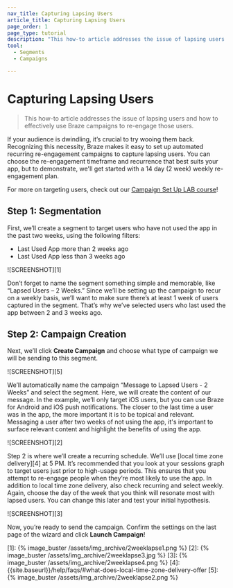 ```yaml
---
nav_title: Capturing Lapsing Users
article_title: Capturing Lapsing Users
page_order: 1
page_type: tutorial
description: "This how-to article addresses the issue of lapsing users and how to effectively use Braze Campaigns to re-engage those users."
tool:
  - Segments
  - Campaigns

---
```

# Capturing Lapsing Users

> This how-to article addresses the issue of lapsing users and how to effectively use Braze campaigns to re-engage those users.

If your audience is dwindling, it’s crucial to try wooing them back. Recognizing this necessity, Braze makes it easy to set up automated recurring re-engagement campaigns to capture lapsing users. You can choose the re-engagement timeframe and recurrence that best suits your app, but to demonstrate, we'll get started with a 14 day (2 week) weekly re-engagement plan.

For more on targeting users, check out our [Campaign Set Up LAB course](http://lab.braze.com/campaign-setup-delivery-targeting-conversions)!


## Step 1: Segmentation

First, we’ll create a segment to target users who have not used the app in the past two weeks, using the following filters:

- Last Used App more than 2 weeks ago
- Last Used App less than 3 weeks ago

![SCREENSHOT][1]

Don’t forget to name the segment something simple and memorable, like “Lapsed Users – 2 Weeks.” Since we’ll be setting up the campaign to recur on a weekly basis, we’ll want to make sure there’s at least 1 week of users captured in the segment. That’s why we’ve selected users who last used the app between 2 and 3 weeks ago.

## Step 2: Campaign Creation

Next, we’ll click **Create Campaign** and choose what type of campaign we will be sending to this segment.

![SCREENSHOT][5]

We’ll automatically name the campaign “Message to Lapsed Users - 2 Weeks” and select the segment. Here, we will create the content of our message. In the example, we’ll only target iOS users, but you can use Braze for Android and iOS push notifications. The closer to the last time a user was in the app, the more important it is to be topical and relevant. Messaging a user after two weeks of not using the app, it's important to surface relevant content and highlight the benefits of using the app.

![SCREENSHOT][2]

Step 2 is where we’ll create a recurring schedule. We’ll use [local time zone delivery][4] at 5 PM. It’s recommended that you look at your sessions graph to target users just prior to high-usage periods. This ensures that you attempt to re-engage people when they’re most likely to use the app. In addition to local time zone delivery, also check recurring and select weekly. Again, choose the day of the week that you think will resonate most with lapsed users. You can change this later and test your initial hypothesis.

![SCREENSHOT][3]

Now, you’re ready to send the campaign. Confirm the settings on the last page of the wizard and click **Launch Campaign**!

[1]: {% image_buster /assets/img_archive/2weeklapse1.png %}
[2]: {% image_buster /assets/img_archive/2weeklapse3.jpg %}
[3]: {% image_buster /assets/img_archive/2weeklapse4.png %}
[4]: {{site.baseurl}}/help/faqs/#what-does-local-time-zone-delivery-offer
[5]: {% image_buster /assets/img_archive/2weeklapse2.png %}
